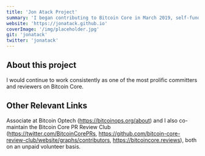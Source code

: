 ```yaml
---
title: 'Jon Atack Project'
summary: 'I began contributing to Bitcoin Core in March 2019, self-funding my first year on the project. Since the beginning, I have consistently been one of the most active contributors and reviewers on all areas of Bitcoin Core (top 4 committer, currently #15 all time), working and reviewing to move high-impact projects forward wherever needed. I also write and review for Bitcoin Optech and co-maintain the Bitcoin Core PR Review Club website and twitter account.'
website: 'https://jonatack.github.io'
coverImage: '/img/placeholder.jpg'
git: 'jonatack'
twitter: 'jonatack'
---
```


## About this project

I would continue to work consistently as one of the most prolific committers and reviewers on Bitcoin Core.

## Other Relevant Links

Associate at Bitcoin Optech (https://bitcoinops.org/about) and I also co-maintain the Bitcoin Core PR Review Club (https://twitter.com/BitcoinCorePRs, https://github.com/bitcoin-core-review-club/website/graphs/contributors, https://bitcoincore.reviews), both on an unpaid volunteer basis.
